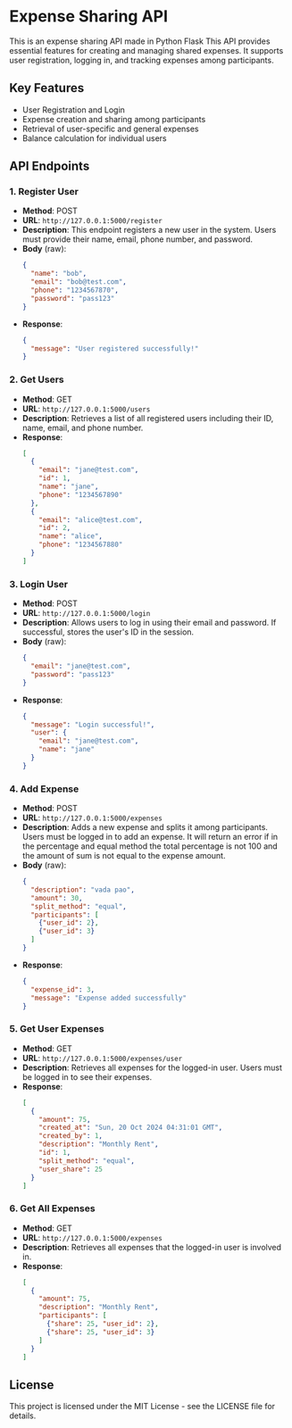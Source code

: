 
# Expense Sharing API
This is an expense sharing API made in Python Flask
This API provides essential features for creating and managing shared expenses. It supports user registration, logging in, and tracking expenses among participants.

## Key Features
- User Registration and Login
- Expense creation and sharing among participants
- Retrieval of user-specific and general expenses
- Balance calculation for individual users

## API Endpoints

### 1. Register User
- **Method**: POST
- **URL**: `http://127.0.0.1:5000/register`
- **Description**: This endpoint registers a new user in the system. Users must provide their name, email, phone number, and password.
- **Body** (raw):
  ```json
  {
    "name": "bob",
    "email": "bob@test.com",
    "phone": "1234567870",
    "password": "pass123"
  }
  ```
- **Response**:
  ```json
  {
    "message": "User registered successfully!"
  }
  ```

### 2. Get Users
- **Method**: GET
- **URL**: `http://127.0.0.1:5000/users`
- **Description**: Retrieves a list of all registered users including their ID, name, email, and phone number.
- **Response**:
  ```json
  [
    {
      "email": "jane@test.com",
      "id": 1,
      "name": "jane",
      "phone": "1234567890"
    },
    {
      "email": "alice@test.com",
      "id": 2,
      "name": "alice",
      "phone": "1234567880"
    }
  ]
  ```

### 3. Login User
- **Method**: POST
- **URL**: `http://127.0.0.1:5000/login`
- **Description**: Allows users to log in using their email and password. If successful, stores the user's ID in the session.
- **Body** (raw):
  ```json
  {
    "email": "jane@test.com",
    "password": "pass123"
  }
  ```
- **Response**:
  ```json
  {
    "message": "Login successful!",
    "user": {
      "email": "jane@test.com",
      "name": "jane"
    }
  }
  ```

### 4. Add Expense
- **Method**: POST
- **URL**: `http://127.0.0.1:5000/expenses`
- **Description**: Adds a new expense and splits it among participants. Users must be logged in to add an expense.
It will return an error if in the percentage and equal method the total percentage is not 100 and the amount of sum is not equal to the expense amount.
- **Body** (raw):
  ```json
  {
    "description": "vada pao",
    "amount": 30,
    "split_method": "equal",
    "participants": [
      {"user_id": 2},
      {"user_id": 3}
    ]
  }
  ```
- **Response**:
  ```json
  {
    "expense_id": 3,
    "message": "Expense added successfully"
  }
  ```

### 5. Get User Expenses
- **Method**: GET
- **URL**: `http://127.0.0.1:5000/expenses/user`
- **Description**: Retrieves all expenses for the logged-in user. Users must be logged in to see their expenses.
- **Response**:
  ```json
  [
    {
      "amount": 75,
      "created_at": "Sun, 20 Oct 2024 04:31:01 GMT",
      "created_by": 1,
      "description": "Monthly Rent",
      "id": 1,
      "split_method": "equal",
      "user_share": 25
    }
  ]
  ```

### 6. Get All Expenses
- **Method**: GET
- **URL**: `http://127.0.0.1:5000/expenses`
- **Description**: Retrieves all expenses that the logged-in user is involved in.
- **Response**:
  ```json
  [
    {
      "amount": 75,
      "description": "Monthly Rent",
      "participants": [
        {"share": 25, "user_id": 2},
        {"share": 25, "user_id": 3}
      ]
    }
  ]
  ```


## License
This project is licensed under the MIT License - see the LICENSE file for details.
